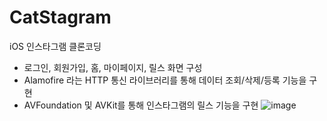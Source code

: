 # CatStagram
iOS 인스타그램 클론코딩

- 로그인, 회원가입, 홈, 마이페이지, 릴스 화면 구성
- Alamofire 라는 HTTP 통신 라이브러리를 통해 데이터 조회/삭제/등록 기능을 구현
- AVFoundation 및 AVKit를 통해 인스타그램의 릴스 기능을 구현
![image](https://user-images.githubusercontent.com/121251705/222959790-9e309bc2-078a-4dfd-a224-db3903b277cb.png)
